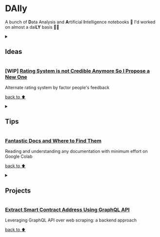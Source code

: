 # DAIly
A bunch of <b>D</b>ata Analysis and <b>A</b>rtificial <b>I</b>ntelligence notebooks 🤖 I'd worked on almost a dai<b>LY</b> basis 👨‍💻

<details>
    <summary>
<h2>Ideas</h2>
    </summary>
This directory might contain notes or outlines of potential data analysis or AI projects that I'm considering working on in the future. These might be in the form of brainstorming notebooks, rough outlines powerpoint of project ideas, or notes on interesting data sources or tools that I want to explore further.
</details>

### [WIP] [Rating System is not Credible Anymore So I Propose a New One](projects/Rating_System_is_not_Credible_Anymore_So_I_Propose_a_New_One.ipynb)

Alternate rating system by factor people's feedback

[back to ⬆](#daily)


<details>
    <summary>
<h2>Tips</h2>
    </summary>
This directory might contain more practical information, such as code snippets or tutorials that I've found helpful in my data analysis and AI work. These could be tips on how to use specific libraries or tools, how to preprocess data for analysis, or how to approach common data analysis or AI tasks.
</details>

### [Fantastic Docs and Where to Find Them](tips/Fantastic_Docs_and_Where_to_Find_Them.ipynb)

Reading and understanding any documentation with minimum effort on Google Colab

[back to ⬆](#daily)


<details>
    <summary>
<h2>Projects</h2>
</summary>
This directory might contain completed or ongoing data analysis or AI projects that I've worked on. These could be projects that I've done for work or personal interest, and could range from small scripts to large-scale projects.
</details>

### [Extract Smart Contract Address Using GraphQL API](projects/ethereum%20address/Extract_Smart_Contract_Address_Using_GraphQL_API.ipynb)

Leveraging GraphQL API over web scraping: a backend approach

[back to ⬆](#daily)
